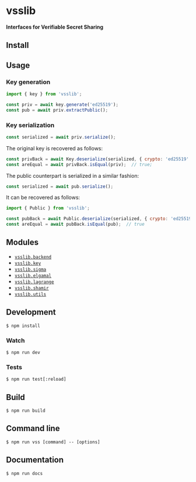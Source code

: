 # vsslib

**Interfaces for Verifiable Secret Sharing**

## Install

## Usage

### Key generation

```js
import { key } from 'vsslib';

const priv = await key.generate('ed25519');
const pub = await priv.extractPublic();
```


### Key serialization

```js
const serialized = await priv.serialize();
```

The original key is recovered as follows:

```js
const privBack = await Key.deserialize(serialized, { crypto: 'ed25519' });
const areEqual = await privBack.isEqual(priv);  // true;
```

The public counterpart is serialized in a similar fashion:

```js
const serialized = await pub.serialize();
```

It can be recovered as follows:

```js
import { Public } from 'vsslib';

const pubBack = await Public.deserialize(serialized, { crypto: 'ed25519' });
const areEqual = await pubBack.isEqual(pub);  // true
```

## Modules

- [`vsslib.backend`](./src/backend)
- [`vsslib.key`](./src/key)
- [`vsslib.sigma`](./src/sigma)
- [`vsslib.elgamal`](./src/elgamal)
- [`vsslib.lagrange`](./src/lagrange)
- [`vsslib.shamir`](./src/shamir)
- [`vsslib.utils`](./src/utils)

## Development

```
$ npm install
```

### Watch

```
$ npm run dev
```

### Tests

```
$ npm run test[:reload]
```

## Build

```
$ npm run build
```

## Command line

```
$ npm run vss [command] -- [options]
```

## Documentation

```
$ npm run docs
```
